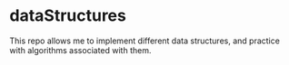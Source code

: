 # dataStructures
This repo allows me to implement different data structures, and practice with algorithms associated with them.
